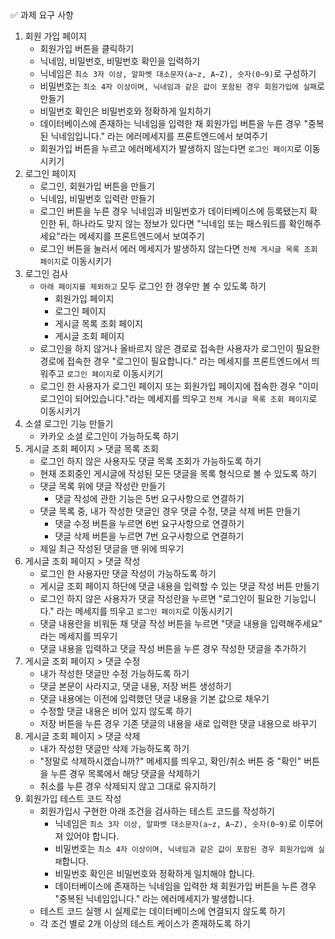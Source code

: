 <aside>
✅ 과제 요구 사항

</aside>

1. 회원 가입 페이지
    - 회원가입 버튼을 클릭하기
    - 닉네임, 비밀번호, 비밀번호 확인을 입력하기
    - 닉네임은 `최소 3자 이상, 알파벳 대소문자(a~z, A~Z), 숫자(0~9)`로 구성하기
    - 비밀번호는 `최소 4자 이상이며, 닉네임과 같은 값이 포함된 경우 회원가입에 실패`로 만들기
    - 비밀번호 확인은 비밀번호와 정확하게 일치하기
    - 데이터베이스에 존재하는 닉네임을 입력한 채 회원가입 버튼을 누른 경우 "중복된 닉네임입니다." 라는 에러메세지를 프론트엔드에서 보여주기
    - 회원가입 버튼을 누르고 에러메세지가 발생하지 않는다면 `로그인 페이지`로 이동시키기
2. 로그인 페이지
    - 로그인, 회원가입 버튼을 만들기
    - 닉네임, 비밀번호 입력란 만들기
    - 로그인 버튼을 누른 경우 닉네임과 비밀번호가 데이터베이스에 등록됐는지 확인한 뒤, 하나라도 맞지 않는 정보가 있다면 "닉네임 또는 패스워드를 확인해주세요"라는 메세지를 프론트엔드에서 보여주기
    - 로그인 버튼을 눌러서 에러 메세지가 발생하지 않는다면 `전체 게시글 목록 조회 페이지`로 이동시키기
3. 로그인 검사
    - `아래 페이지를 제외하고` 모두 로그인 한 경우만 볼 수 있도록 하기
        - 회원가입 페이지
        - 로그인 페이지
        - 게시글 목록 조회 페이지
        - 게시글 조회 페이지
    - 로그인을 하지 않거나 올바르지 않은 경로로 접속한 사용자가 로그인이 필요한 경로에 접속한 경우 "로그인이 필요합니다." 라는 메세지를 프론트엔드에서 띄워주고 `로그인 페이지`로 이동시키기
    - 로그인 한 사용자가 로그인 페이지 또는 회원가입 페이지에 접속한 경우 "이미 로그인이 되어있습니다."라는 메세지를 띄우고 `전체 게시글 목록 조회 페이지`로 이동시키기
4. 소셜 로그인 기능 만들기
    - 카카오 소셜 로그인이 가능하도록 하기
5. 게시글 조회 페이지 > 댓글 목록 조회
    - 로그인 하지 않은 사용자도 댓글 목록 조회가 가능하도록 하기
    - 현재 조회중인 게시글에 작성된 모든 댓글을 목록 형식으로 볼 수 있도록 하기
    - 댓글 목록 위에 댓글 작성란 만들기
        - 댓글 작성에 관한 기능은 5번 요구사항으로 연결하기
    - 댓글 목록 중, 내가 작성한 댓글인 경우 댓글 수정, 댓글 삭제 버튼 만들기
        - 댓글 수정 버튼을 누르면 6번 요구사항으로 연결하기
        - 댓글 삭제 버튼을 누르면 7번 요구사항으로 연결하기
    - 제일 최근 작성된 댓글을 맨 위에 띄우기
6. 게시글 조회 페이지 > 댓글 작성
    - 로그인 한 사용자만 댓글 작성이 가능하도록 하기
    - 게시글 조회 페이지 하단에 댓글 내용을 입력할 수 있는 댓글 작성 버튼 만들기
    - 로그인 하지 않은 사용자가 댓글 작성란을 누르면 "로그인이 필요한 기능입니다." 라는 메세지를 띄우고 `로그인 페이지`로 이동시키기
    - 댓글 내용란을 비워둔 채 댓글 작성 버튼을 누르면 "댓글 내용을 입력해주세요" 라는 메세지를 띄우기
    - 댓글 내용을 입력하고 댓글 작성 버튼을 누른 경우 작성한 댓글을 추가하기
7. 게시글 조회 페이지 > 댓글 수정
    - 내가 작성한 댓글만 수정 가능하도록 하기
    - 댓글 본문이 사라지고, 댓글 내용, 저장 버튼 생성하기
    - 댓글 내용에는 이전에 입력했던 댓글 내용을 기본 값으로 채우기
    - 수정할 댓글 내용은 비어 있지 않도록 하기
    - 저장 버튼을 누른 경우 기존 댓글의 내용을 새로 입력한 댓글 내용으로 바꾸기
8. 게시글 조회 페이지 > 댓글 삭제
    - 내가 작성한 댓글만 삭제 가능하도록 하기
    - "정말로 삭제하시겠습니까?" 메세지를 띄우고, 확인/취소 버튼 중 "확인" 버튼을 누른 경우 목록에서 해당 댓글을 삭제하기
    - 취소를 누른 경우 삭제되지 않고 그대로 유지하기
9. 회원가입 테스트 코드 작성
    - 회원가입시 구현한 아래 조건을 검사하는 테스트 코드를 작성하기
        - 닉네임은 `최소 3자 이상, 알파벳 대소문자(a~z, A~Z), 숫자(0~9)`로 이루어져 있어야 합니다.
        - 비밀번호는 `최소 4자 이상이며, 닉네임과 같은 값이 포함된 경우 회원가입에 실패`합니다.
        - 비밀번호 확인은 비밀번호와 정확하게 일치해야 합니다.
        - 데이터베이스에 존재하는 닉네임을 입력한 채 회원가입 버튼을 누른 경우 "중복된 닉네임입니다." 라는 에러메세지가 발생합니다.
    - 테스트 코드 실행 시 실제로는 데이터베이스에 연결되지 않도록 하기
    - 각 조건 별로 2개 이상의 테스트 케이스가 존재하도록 하기